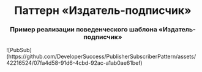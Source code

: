 <h1 align="center">Паттерн «Издатель-подписчик»</h1>
<h3 align="center">Пример реализации поведенческого шаблона «Издатель-подписчик»</h3>
![PubSub](https://github.com/DeveloperSuccess/PublisherSubscriberPattern/assets/42216524/07fa4d58-91d6-4cbd-92ac-a1ab0ae61bef)
